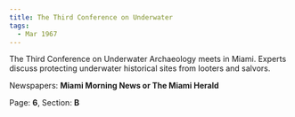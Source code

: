 ```yaml
---  
title: The Third Conference on Underwater  
tags:  
  - Mar 1967  
---  
```

  
The Third Conference on Underwater Archaeology meets in Miami. Experts discuss protecting underwater historical sites from looters and salvors.  
  
Newspapers: **Miami Morning News or The Miami Herald**  
  
Page: **6**, Section: **B** 
